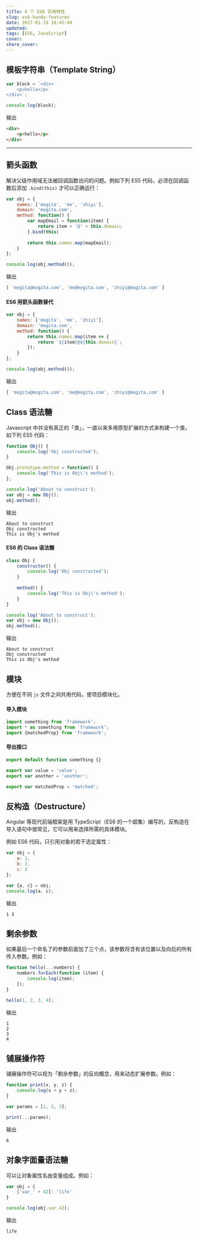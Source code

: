 ```yaml
---
title: 8 个 ES6 实用特性
slug: es6-handy-features
date: 2017-01-19 10:45:49
updated:
tags: [ES6, JavaScript]
cover:
share_cover:
---
```


## 模板字符串（Template String）

```js
var block = `<div>
    <p>hello</p>
</div>`;

console.log(block);
```

输出

```html
<div>
    <p>hello</p>
</div>
```

------

## 箭头函数

解决父级作用域无法被回调函数访问的问题。例如下列 ES5 代码，必须在回调函数后添加 `.bind(this)` 才可以正确运行：

```js
var obj = {
    names: ['mogita', 'me', 'zhiyi'],
    domain: 'mogita.com',
    method: function() {
        var mapEmail = function(item) {
            return item + '@' + this.domain;
        }.bind(this)
        
        return this.names.map(mapEmail);
    }
};

console.log(obj.method());
```

输出

```js
[ 'mogita@mogita.com', 'me@mogita.com', 'zhiyi@mogita.com' ]
```

#### ES6 用箭头函数替代

```js
var obj = {
    names: ['mogita', 'me', 'zhiyi'],
    domain: 'mogita.com',
    method: function() {
        return this.names.map(item => {
            return `${item}@${this.domain}`;
        });
    }
};

console.log(obj.method());
```

输出

```js
[ 'mogita@mogita.com', 'me@mogita.com', 'zhiyi@mogita.com' ]
```

## Class 语法糖

Javascript 中并没有真正的「类」，一直以来多用原型扩展的方式来构建一个类，如下列 ES5 代码：

```js
function Obj() {
    console.log('Obj constructed');
}

Obj.prototype.method = function() {
    console.log('This is Obj\'s method');
};

console.log('About to construct');
var obj = new Obj();
obj.method();
```

输出

```
About to construct
Obj constructed
This is Obj's method
```

#### ES6 的 Class 语法糖

```js
class Obj {
    constructor() {
        console.log('Obj constructed');
    }
    
    method() {
        console.log('This is Obj\'s method');
    }
}

console.log('About to construct');
var obj = new Obj();
obj.method();
```

输出

```
About to construct
Obj constructed
This is Obj's method
```

## 模块

方便在不同 `js` 文件之间共用代码，使项目模块化。

#### 导入模块

```js
import something from 'framework';
import * as something from 'framework';
import {matchedProp} from 'framework';
```

#### 导出接口

```js
export default function something {}

export var value = 'value';
export var another = 'another';

export var matchedProp = 'matched';
```

## 反构造（Destructure）

Angular 等现代前端框架是用 TypeScript（ES6 的一个超集）编写的，反构造在导入语句中很常见，它可以用来选择所需的具体模块。

例如 ES6 代码，只引用对象的若干选定属性：

```js
var obj = {
    a: 1,
    b: 2,
    c: 3
};

var {a, c} = obj;
console.log(a, c);
```

输出

```
1 3
```

## 剩余参数

如果最后一个命名了的参数前面加了三个点，该参数将含有该位置以及向后的所有传入参数。例如：

```js
function hello(...numbers) {
    numbers.forEach(function (item) {
        console.log(item);
    });
}

hello(1, 2, 3, 4);
```

输出

```
1
2
3
4
```

## 铺展操作符

铺展操作符可以视为「剩余参数」的反向概念，用来动态扩展参数。例如：

```js
function print(x, y, z) {
    console.log(x + y + z);
}

var params = [1, 2, 3];

print(...params);
```

输出

```
6
```

## 对象字面量语法糖

可以让对象属性名由变量组成。例如：

```js
var obj = {
    ['var_' + 42]: 'life'
}

console.log(obj.var_42);
```

输出

```
life
```

